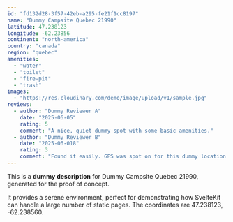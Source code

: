 ```yaml
---
id: "fd132d28-3f57-42eb-a295-fe21f1cc8197"
name: "Dummy Campsite Quebec 21990"
latitude: 47.238123
longitude: -62.23856
continent: "north-america"
country: "canada"
region: "quebec"
amenities:
  - "water"
  - "toilet"
  - "fire-pit"
  - "trash"
images:
  - "https://res.cloudinary.com/demo/image/upload/v1/sample.jpg"
reviews:
  - author: "Dummy Reviewer A"
    date: "2025-06-05"
    rating: 5
    comment: "A nice, quiet dummy spot with some basic amenities."
  - author: "Dummy Reviewer B"
    date: "2025-06-018"
    rating: 3
    comment: "Found it easily. GPS was spot on for this dummy location."
---
```


This is a **dummy description** for Dummy Campsite Quebec 21990, generated for the proof of concept.

It provides a serene environment, perfect for demonstrating how SvelteKit can handle a large number of static pages. The coordinates are 47.238123, -62.238560.
